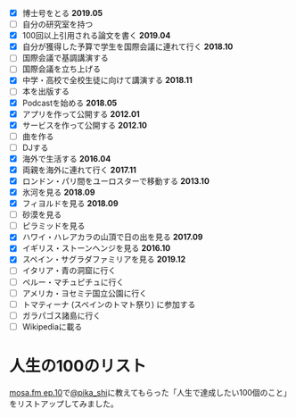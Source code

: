 * [x] 博士号をとる **2019.05**
* [ ] 自分の研究室を持つ
* [x] 100回以上引用される論文を書く **2019.04**
* [x] 自分が獲得した予算で学生を国際会議に連れて行く **2018.10**
* [ ] 国際会議で基調講演する
* [ ] 国際会議を立ち上げる
* [x] 中学・高校で全校生徒に向けて講演する **2018.11**
* [ ] 本を出版する
* [x] Podcastを始める **2018.05**
* [x] アプリを作って公開する **2012.01**
* [x] サービスを作って公開する **2012.10**
* [ ] 曲を作る
* [ ] DJする
* [x] 海外で生活する **2016.04**
* [x] 両親を海外に連れて行く **2017.11**
* [x] ロンドン・パリ間をユーロスターで移動する **2013.10**
* [x] 氷河を見る **2018.09**
* [x] フィヨルドを見る **2018.09**
* [ ] 砂漠を見る
* [ ] ピラミッドを見る
* [x] ハワイ・ハレアカラの山頂で日の出を見る **2017.09**
* [x] イギリス・ストーンヘンジを見る **2016.10**
* [x] スペイン・サグラダファミリアを見る **2019.12**
* [ ] イタリア・青の洞窟に行く
* [ ] ペルー・マチュピチュに行く
* [ ] アメリカ・ヨセミテ国立公園に行く
* [ ] トマティーナ (スペインのトマト祭り) に参加する
* [ ] ガラパゴス諸島に行く
* [ ] Wikipediaに載る

# 人生の100のリスト

[mosa.fm ep.10](https://mosa.fm/10)で[@pika_shi](https://twitter.com/pika_shi)に教えてもらった「人生で達成したい100個のこと」をリストアップしてみました。
